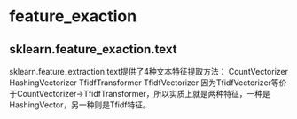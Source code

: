 # feature_exaction
## sklearn.feature_exaction.text

sklearn.feature_extraction.text提供了4种文本特征提取方法：
CountVectorizer
HashingVectorizer
TfidfTransformer
TfidfVectorizer 
因为TfidfVectorizer等价于CountVectorizer->TfidfTransformer，所以实质上就是两种特征，一种是HashingVector，另一种则是Tfidf特征。

